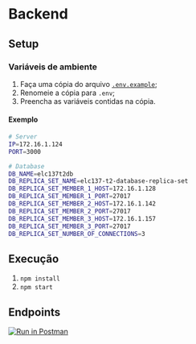 # Backend

## Setup

### Variáveis de ambiente

1. Faça uma cópia do arquivo [`.env.example`][exemplo-env];
2. Renomeie a cópia para `.env`;
3. Preencha as variáveis contidas na cópia.

#### Exemplo

```bash
# Server
IP=172.16.1.124
PORT=3000

# Database
DB_NAME=elc137t2db
DB_REPLICA_SET_NAME=elc137-t2-database-replica-set
DB_REPLICA_SET_MEMBER_1_HOST=172.16.1.128
DB_REPLICA_SET_MEMBER_1_PORT=27017
DB_REPLICA_SET_MEMBER_2_HOST=172.16.1.142
DB_REPLICA_SET_MEMBER_2_PORT=27017
DB_REPLICA_SET_MEMBER_3_HOST=172.16.1.157
DB_REPLICA_SET_MEMBER_3_PORT=27017
DB_REPLICA_SET_NUMBER_OF_CONNECTIONS=3
```

## Execução

1. `npm install`
2. `npm start`

## Endpoints

[![Run in Postman](https://run.pstmn.io/button.svg)][postman-link]

<!-- Links -->

[exemplo-env]: <./.env.example> ".env.example"
[postman-link]: <https://app.getpostman.com/run-collection/29631289-5d9e5b02-6926-41c7-9f13-fedc1916c858?action=collection%2Ffork&source=rip_markdown&collection-url=entityId%3D29631289-5d9e5b02-6926-41c7-9f13-fedc1916c858%26entityType%3Dcollection%26workspaceId%3D7319038d-11b5-47bb-a639-9ff301f7d548#?env%5BDevelopment%5D=W3sia2V5IjoiYmFzZVVSTCIsInZhbHVlIjoiaHR0cDovL2xvY2FsaG9zdDozMDAwL2FwaSIsImVuYWJsZWQiOnRydWUsInR5cGUiOiJkZWZhdWx0Iiwic2Vzc2lvblZhbHVlIjoiaHR0cDovL2xvY2FsaG9zdDozMDAwL2FwaSIsInNlc3Npb25JbmRleCI6MH1d> "Run in Postman"
